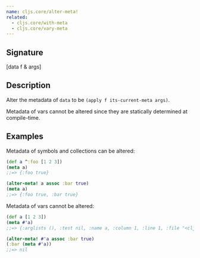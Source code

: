 ```yaml
---
name: cljs.core/alter-meta!
related:
  - cljs.core/with-meta
  - cljs.core/vary-meta
---
```


## Signature
[data f & args]


## Description

Alter the metadata of `data` to be `(apply f its-current-meta args)`.

Metadata of vars cannot be altered since they are statically determined at compile-time.


## Examples

Metadata of symbols and collections can be altered:

```clj
(def a ^:foo [1 2 3])
(meta a)
;;=> {:foo true}

(alter-meta! a assoc :bar true)
(meta a)
;;=> {:foo true, :bar true}
```

Metadata of vars cannot be altered:

```clj
(def a [1 2 3])
(meta #'a)
;;=> {:arglists (), :test nil, :name a, :column 1, :line 1, :file "<cljs repl>", :doc nil, :ns cljs.user}

(alter-meta! #'a assoc :bar true)
(:bar (meta #'a))
;;=> nil
```